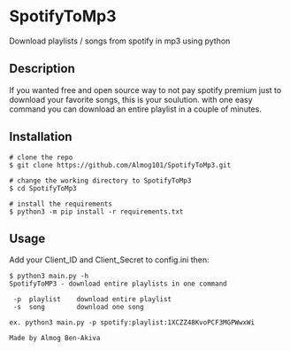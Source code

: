 # SpotifyToMp3

Download playlists / songs from spotify in mp3 using python 


## Description

If you wanted free and open source way to not pay spotify premium just to download your favorite songs, this is your soulution. with one easy command you can download an entire playlist in a couple of minutes.


## Installation

```console
# clone the repo
$ git clone https://github.com/Almog101/SpotifyToMp3.git

# change the working directory to SpotifyToMp3
$ cd SpotifyToMp3

# install the requirements
$ python3 -m pip install -r requirements.txt
```

## Usage
Add your Client_ID and Client_Secret to config.ini then:

```console
$ python3 main.py -h
SpotifyToMP3 - download entire playlists in one command

 -p  playlist    download entire playlist
 -s  song        download one song

ex. python3 main.py -p spotify:playlist:1XCZZ48KvoPCF3MGPWwxWi

Made by Almog Ben-Akiva
```

